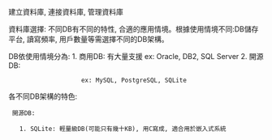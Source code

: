 建立資料庫, 連接資料庫, 管理資料庫


資料庫選擇:
  不同DB有不同的特性, 合適的應用情境。根據使用情境不同:DB儲存平台, 讀寫頻率, 用戶數量等需選擇不同的DB架構。
  
  DB依使用情境分為: 1. 商用DB: 有大量支援
                        ex: Oracle, DB2, SQL Server
                   2. 開源DB: 
                        
                        ex: MySQL, PostgreSQL, SQLite
                        
  各不同DB架構的特色:
  
     開源DB:
       
       1. SQLite: 輕量級DB(可能只有幾十KB), 用C寫成, 適合用於嵌入式系統
       

